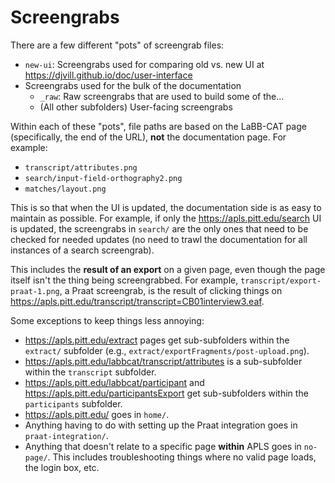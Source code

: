 # Screengrabs

There are a few different "pots" of screengrab files:

- `new-ui`: Screengrabs used for comparing old vs. new UI at <https://djvill.github.io/doc/user-interface>
- Screengrabs used for the bulk of the documentation
  - `_raw`: Raw screengrabs that are used to build some of the...
  - (All other subfolders) User-facing screengrabs

Within each of these "pots", file paths are based on the LaBB-CAT page (specifically, the end of the URL), **not** the documentation page.
For example:

- `transcript/attributes.png`
- `search/input-field-orthography2.png`
- `matches/layout.png`

This is so that when the UI is updated, the documentation side is as easy to maintain as possible.
For example, if only the <https://apls.pitt.edu/search> UI is updated, the screengrabs in `search/` are the only ones that need to be checked for needed updates (no need to trawl the documentation for all instances of a search screengrab).

This includes the **result of an export** on a given page, even though the page itself isn't the thing being screengrabbed.
For example, `transcript/export-praat-1.png`, a Praat screengrab, is the result of clicking things on <https://apls.pitt.edu/transcript/transcript=CB01interview3.eaf>.

Some exceptions to keep things less annoying:

- <https://apls.pitt.edu/extract> pages get sub-subfolders within the `extract/` subfolder (e.g., `extract/exportFragments/post-upload.png`).
- <https://apls.pitt.edu/labbcat/transcript/attributes> is a sub-subfolder within the `transcript` subfolder.
- <https://apls.pitt.edu/labbcat/participant> and <https://apls.pitt.edu/participantsExport> get sub-subfolders within the `participants` subfolder.
- <https://apls.pitt.edu/> goes in `home/`.
- Anything having to do with setting up the Praat integration goes in `praat-integration/`.
- Anything that doesn't relate to a specific page **within** APLS goes in `no-page/`. This includes troubleshooting things where no valid page loads, the login box, etc.
